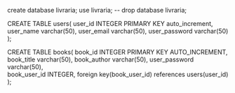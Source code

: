 create database livraria;
use livraria;
-- drop database livraria;

CREATE TABLE users(
	user_id INTEGER PRIMARY KEY auto_increment,
    user_name varchar(50),
    user_email varchar(50),
    user_password varchar(50)    
);

CREATE TABLE books(
	book_id INTEGER PRIMARY KEY AUTO_INCREMENT,
    book_title varchar(50),
    book_author varchar(50),
    user_password varchar(50),    
    book_user_id INTEGER,
    foreign key(book_user_id) references users(user_id)
);

